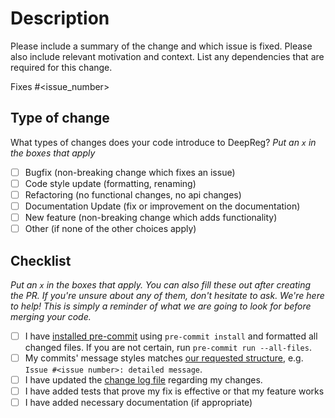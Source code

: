 # Description

Please include a summary of the change and which issue is fixed. Please also include
relevant motivation and context. List any dependencies that are required for this
change.

Fixes #<issue_number>

## Type of change

What types of changes does your code introduce to DeepReg? _Put an `x` in the boxes that
apply_

- [ ] Bugfix (non-breaking change which fixes an issue)
- [ ] Code style update (formatting, renaming)
- [ ] Refactoring (no functional changes, no api changes)
- [ ] Documentation Update (fix or improvement on the documentation)
- [ ] New feature (non-breaking change which adds functionality)
- [ ] Other (if none of the other choices apply)

## Checklist

_Put an `x` in the boxes that apply. You can also fill these out after creating the PR.
If you're unsure about any of them, don't hesitate to ask. We're here to help! This is
simply a reminder of what we are going to look for before merging your code._

- [ ] I have
      [installed pre-commit](https://deepreg.readthedocs.io/en/latest/contributing/setup.html)
      using `pre-commit install` and formatted all changed files. If you are not
      certain, run `pre-commit run --all-files`.
- [ ] My commits' message styles matches
      [our requested structure](https://deepreg.readthedocs.io/en/latest/contributing/commit.html),
      e.g. `Issue #<issue number>: detailed message`.
- [ ] I have updated the
      [change log file](https://github.com/DeepRegNet/DeepReg/blob/main/CHANGELOG.md)
      regarding my changes.
- [ ] I have added tests that prove my fix is effective or that my feature works
- [ ] I have added necessary documentation (if appropriate)
